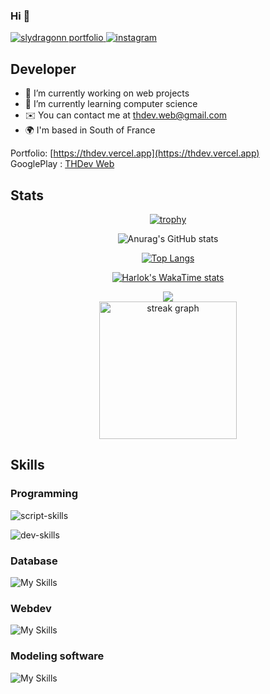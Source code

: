 ### Hi 👋

<!--
**unkn0wndfbx/unkn0wndfbx** is a ✨ _special_ ✨ repository because its `README.md` (this file) appears on your GitHub profile.

Here are some ideas to get you started:
-->
<p>
  <a href="https://thdev.vercel.app/">
    <img alt="slydragonn portfolio" title="My Portfolio" src="https://custom-icon-badges.demolab.com/badge/Portfolio-grey.svg?logo=website"/>
  </a>
  <a href="https://www.instagram.com/thdevweb/">
    <img alt="instagram" title="Instagram" src="https://custom-icon-badges.demolab.com/badge/Instagram-white.svg?logo=instagram"/>
  </a>
</p>

## Developer

- 🔭 I’m currently working on web projects
- 🌱 I’m currently learning computer science
- ✉️ You can contact me at [thdev.web@gmail.com](mailto:thdev.web@gmail.com)
- 🌍 I'm based in South of France
  
Portfolio: [https://thdev.vercel.app](https://thdev.vercel.app)
<br>
GooglePlay : [THDev Web](https://play.google.com/store/apps/dev?id=5599607389677616242)

## Stats

<div align="center">

[![trophy](https://github-profile-trophy.vercel.app/?username=unkn0wndfbx&theme=discord&margin-w=20)](https://github.com/ryo-ma/github-profile-trophy)

</div>

<div align="center">

![Anurag's GitHub stats](https://github-readme-stats.vercel.app/api?username=unkn0wndfbx&show_icons=true&theme=discord_old_blurple)

</div>

<div align="center">

[![Top Langs](https://github-readme-stats.vercel.app/api/top-langs/?username=unkn0wndfbx&layout=compact&theme=discord_old_blurple)](https://github.com/yushi1007)

</div>

<div align="center">

[![Harlok's WakaTime stats](https://github-readme-stats.vercel.app/api/wakatime?username=thdev&theme=discord_old_blurple)](https://github.com/anuraghazra/github-readme-stats)

</div>

<div align="center">
  <img src="https://visitor-badge.laobi.icu/badge?page_id=unkn0wndfbx.unkn0wndfbx&"  />
</div>

<div align="center">
  <img src="https://streak-stats.demolab.com?user=unkn0wndfbx&locale=en&mode=daily&theme=dark&hide_border=false&border_radius=5&order=3" height="220" alt="streak graph"  />
</div>

###

## Skills 

### Programming
![script-skills](https://skillicons.dev/icons?i=python,php)

![dev-skills](https://skillicons.dev/icons?i=java,arduino,flutter)

### Database
![My Skills](https://skillicons.dev/icons?i=mysql,firebase)

### Webdev
![My Skills](https://skillicons.dev/icons?i=html,css,react,tailwind,threejs,javascript,nodejs)

### Modeling software
![My Skills](https://skillicons.dev/icons?i=ae,ps,figma,blender)
